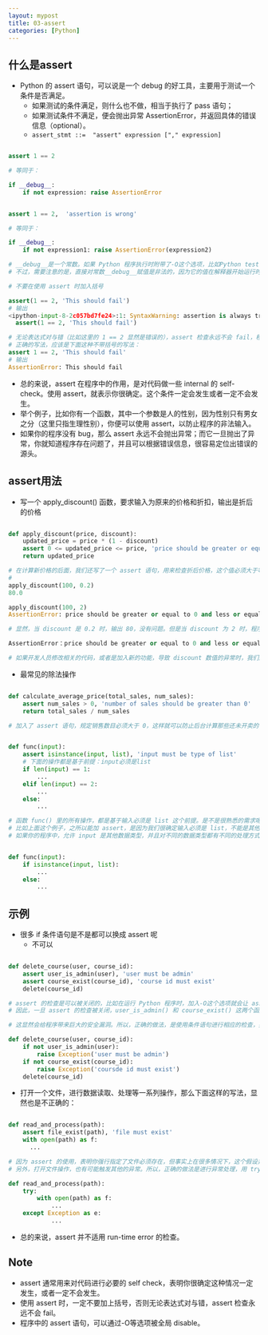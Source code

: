 ```yaml
---
layout: mypost
title: 03-assert
categories: [Python]
---
```


## 什么是assert

- Python 的 assert 语句，可以说是一个 debug 的好工具，主要用于测试一个条件是否满足。
  - 如果测试的条件满足，则什么也不做，相当于执行了 pass 语句；
  - 如果测试条件不满足，便会抛出异常 AssertionError，并返回具体的错误信息（optional）。
  - `assert_stmt ::=  "assert" expression ["," expression]`

```python

assert 1 == 2

# 等同于：

if __debug__:
    if not expression: raise AssertionError


assert 1 == 2,  'assertion is wrong'

# 等同于：

if __debug__:
    if not expression1: raise AssertionError(expression2)

# __debug__是一个常数。如果 Python 程序执行时附带了-O这个选项，比如Python test.py -O，那么程序中所有的 assert 语句都会失效，常数__debug__便为 False；反之__debug__则为 True。
# 不过，需要注意的是，直接对常数__debug__赋值是非法的，因为它的值在解释器开始运行时就已经决定了，中途无法改变。

# 不要在使用 assert 时加入括号

assert(1 == 2, 'This should fail')
# 输出
<ipython-input-8-2c057bd7fe24>:1: SyntaxWarning: assertion is always true, perhaps remove parentheses?
  assert(1 == 2, 'This should fail')

# 无论表达式对与错（比如这里的 1 == 2 显然是错误的），assert 检查永远不会 fail，程序只会给你 SyntaxWarning。
# 正确的写法，应该是下面这种不带括号的写法：
assert 1 == 2, 'This should fail'
# 输出
AssertionError: This should fail
```

- 总的来说，assert 在程序中的作用，是对代码做一些 internal 的 self-check。使用 assert，就表示你很确定。这个条件一定会发生或者一定不会发生。
- 举个例子，比如你有一个函数，其中一个参数是人的性别，因为性别只有男女之分（这里只指生理性别），你便可以使用 assert，以防止程序的非法输入。
- 如果你的程序没有 bug，那么 assert 永远不会抛出异常；而它一旦抛出了异常，你就知道程序存在问题了，并且可以根据错误信息，很容易定位出错误的源头。

## assert用法

- 写一个 apply_discount() 函数，要求输入为原来的价格和折扣，输出是折后的价格

```python

def apply_discount(price, discount):
    updated_price = price * (1 - discount)
    assert 0 <= updated_price <= price, 'price should be greater or equal to 0 and less or equal to original price'
    return updated_price

# 在计算新价格的后面，我们还写了一个 assert 语句，用来检查折后价格，这个值必须大于等于 0、小于等于原来的价格，否则就抛出异常。
# 
apply_discount(100, 0.2)
80.0

apply_discount(100, 2)
AssertionError: price should be greater or equal to 0 and less or equal to original price

# 显然，当 discount 是 0.2 时，输出 80，没有问题。但是当 discount 为 2 时，程序便抛出下面这个异常：

AssertionError：price should be greater or equal to 0 and less or equal to original price

# 如果开发人员修改相关的代码，或者是加入新的功能，导致 discount 数值的异常时，我们运行测试时就可以很容易发现问题。正如我开头所说，assert 的加入，可以有效预防 bug 的发生，提高程序的健壮性。
```

- 最常见的除法操作

```python

def calculate_average_price(total_sales, num_sales):
    assert num_sales > 0, 'number of sales should be greater than 0'
    return total_sales / num_sales

# 加入了 assert 语句，规定销售数目必须大于 0，这样就可以防止后台计算那些还未开卖的专栏的价格。
```

```python

def func(input):
    assert isinstance(input, list), 'input must be type of list'
    # 下面的操作都是基于前提：input必须是list
    if len(input) == 1:
        ...
    elif len(input) == 2:
        ...
    else:
        ... 

# 函数 func() 里的所有操作，都是基于输入必须是 list 这个前提。是不是很熟悉的需求呢？那我们就很有必要在开头加一句 assert 的检查，防止程序出错。当然，我们也要根据具体情况具体分析。
# 比如上面这个例子，之所以能加 assert，是因为我们很确定输入必须是 list，不能是其他数据类型。
# 如果你的程序中，允许 input 是其他数据类型，并且对不同的数据类型都有不同的处理方式，那你就应该写成 if else 的条件语句了：


def func(input):
    if isinstance(input, list):
        ...
    else:
        ...
```

## 示例

- 很多 if 条件语句是不是都可以换成 assert 呢
  - 不可以

```python

def delete_course(user, course_id):
    assert user_is_admin(user), 'user must be admin'
    assert course_exist(course_id), 'course id must exist'
    delete(course_id)

# assert 的检查是可以被关闭的，比如在运行 Python 程序时，加入-O这个选项就会让 assert 失效。
# 因此，一旦 assert 的检查被关闭，user_is_admin() 和 course_exist() 这两个函数便不会被执行。这就会导致：任何用户都有权限删除专栏课程；并且，不管这个课程是否存在，他们都可以强行执行删除操作。

# 这显然会给程序带来巨大的安全漏洞。所以，正确的做法，是使用条件语句进行相应的检查，并合理抛出异常：

def delete_course(user, course_id):
    if not user_is_admin(user):
        raise Exception('user must be admin')
    if not course_exist(course_id):
        raise Exception('coursde id must exist')
    delete(course_id)  
```

- 打开一个文件，进行数据读取、处理等一系列操作，那么下面这样的写法，显然也是不正确的：

```python

def read_and_process(path):
    assert file_exist(path), 'file must exist'
    with open(path) as f:
      ...

# 因为 assert 的使用，表明你强行指定了文件必须存在，但事实上在很多情况下，这个假设并不成立。
# 另外，打开文件操作，也有可能触发其他的异常。所以，正确的做法是进行异常处理，用 try 和 except 来解决：

def read_and_process(path):
    try:
        with open(path) as f:
            ...
    except Exception as e:
            ...
```

- 总的来说，assert 并不适用 run-time error 的检查。

## Note

- assert 通常用来对代码进行必要的 self check，表明你很确定这种情况一定发生，或者一定不会发生。
- 使用 assert 时，一定不要加上括号，否则无论表达式对与错，assert 检查永远不会 fail。
- 程序中的 assert 语句，可以通过-O等选项被全局 disable。